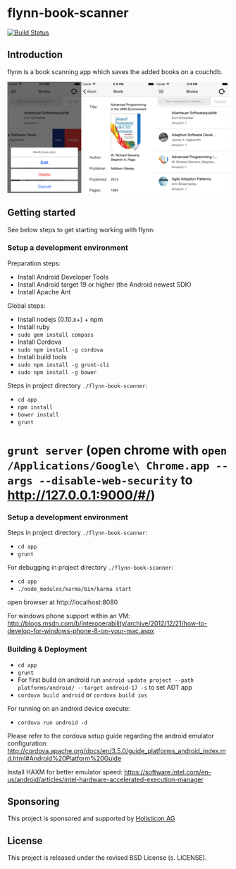 flynn-book-scanner
==================

[![Build Status](https://travis-ci.org/holisticon/flynn-book-scanner.png?branch=master)](https://travis-ci.org/holisticon/flynn-book-scanner)

## Introduction
flynn is a book scanning app which saves the added books on a couchdb.


![iPhone Sample](https://github.com/holisticon/flynn-book-scanner/raw/master/docs/screenshots/iPhone_sample.png)

## Getting started
See below steps to get starting working with flynn:

### Setup a development environment

Preparation steps:

* Install Android Developer Tools
* Install Android target 19 or higher (the Android newest SDK)
* Install Apache Ant

Global steps:

* Install nodejs (0.10.x+) + npm
* Install ruby
* `sudo gem install compass`
* Install Cordova
* `sudo npm install -g cordova`
* Install build tools
* `sudo npm install -g grunt-cli`
* `sudo npm install -g bower`

Steps in project directory `./flynn-book-scanner`:

* `cd app`
* `npm install`
* `bower install`
* `grunt`
# `grunt server` (open chrome with `open /Applications/Google\ Chrome.app --args --disable-web-security` to http://127.0.0.1:9000/#/)

### Setup a development environment

Steps in project directory `./flynn-book-scanner`:
* `cd app`
* `grunt`

For debugging in project directory `./flynn-book-scanner`:
* `cd app`
* `./node_modules/karma/bin/karma start`

open browser at http://localhost:8080

For windows phone support within an VM: http://blogs.msdn.com/b/interoperability/archive/2012/12/21/how-to-develop-for-windows-phone-8-on-your-mac.aspx


### Building & Deployment
* `cd app`
* `grunt`
* For first build on android run `android update project --path platforms/android/ --target android-17 -s` to set ADT app
* `cordova build android` or `cordova build ios`


For running on an android device execute:

* `cordova run android -d`

Please refer to the cordova setup guide regarding the android emulator configuration:
http://cordova.apache.org/docs/en/3.5.0/guide_platforms_android_index.md.html#Android%20Platform%20Guide

Install HAXM for better emulator speed: https://software.intel.com/en-us/android/articles/intel-hardware-accelerated-execution-manager

## Sponsoring
This project is sponsored and supported by [Holisticon AG](http://www.holisticon.de/cms/About/Startseite)

## License
This project is released under the revised BSD License (s. LICENSE).
